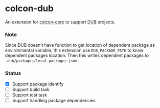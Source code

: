 colcon-dub
=============

An extension for [colcon-core](https://github.com/colcon/colcon-core) to support [DUB](https://dub.pm/index.html) projects.

### Note

Since DUB doesn't have function to get location of dependent package as environmental variable, this extension use `DUB_PACKAGE_PATH` to know dependent packages location. Then this writes dependent packages to `.dub/packages/local-packages.json`.

### Status

- [x] Support package identify
- [ ] Support build task
- [ ] Support test task
- [ ] Support handling package dependencies
